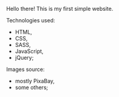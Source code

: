 Hello there!
This is my first simple website.

Technologies used:
-   HTML,
-   CSS,
-   SASS,
-   JavaScript,
-   jQuery;

Images source: 
-   mostly PixaBay,
-   some others;

